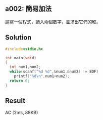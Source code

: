 ## a002: 簡易加法

請寫一個程式，讀入兩個數字，並求出它們的和。

## Solution
```C
#include<stdio.h>

int main(void)
{
  int num1,num2;
  while(scanf("%d %d",&num1,&num2) != EOF)
    printf("%d\n",num1+num2);
  return 0;
}
```
## Result
AC (2ms, 88KB)
